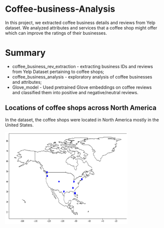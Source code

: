 # Coffee-business-Analysis

In this project, we extracted coffee business details and reviews from Yelp dataset. We analyzed attributes and services that a coffee shop might offer which can improve the ratings of their businesses.

# Summary 
* coffee_business_rev_extraction - extracting business IDs and reviews from Yelp Dataset pertaining to coffee shops;
* coffee_business_analysis - exploratory analysis of coffee businesses and attributes;
* Glove_model - Used pretrained Glove embeddings on coffee reviews and classified them into positive and negative/neutral reviews.

## Locations of coffee shops across North America

In the dataset, the coffee shops were located in North America mostly in the United States.

<img src="https://github.com/mitabanik/Coffee-business-reviews/blob/main/img/map.png" width="400" height="300">

